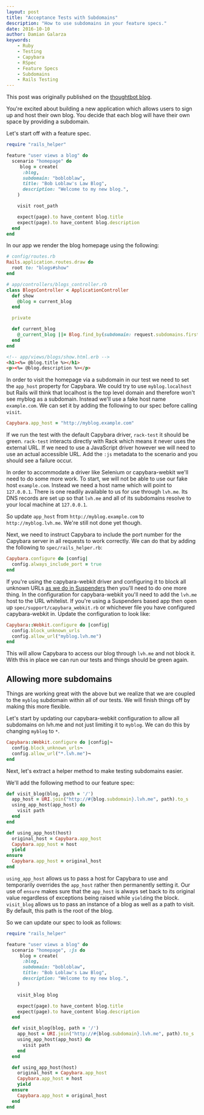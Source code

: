 ```yaml
---
layout: post
title: "Acceptance Tests with Subdomains"
description: "How to use subdomains in your feature specs."
date: 2016-10-10
author: Damian Galarza
keywords:
    - Ruby
    - Testing
    - Capybara
    - RSpec
    - Feature Specs
    - Subdomains
    - Rails Testing
---
```


This post was originally published on the [thoughtbot blog](https://thoughtbot.com/blog/acceptance-tests-with-subdomains).

You're excited about building a new application which allows users to sign up and host their own blog. You decide that each blog will have their own space by providing a subdomain.

Let's start off with a feature spec.

```ruby
require "rails_helper"

feature "user views a blog" do
  scenario "homepage" do
     blog = create(
      :blog,
      subdomain: "bobloblaw",
      title: "Bob Loblaw's Law Blog",
      description: "Welcome to my new blog.",
    )

    visit root_path

    expect(page).to have_content blog.title
    expect(page).to have_content blog.description
  end
end
```

In our app we render the blog homepage using the following:

```ruby
# config/routes.rb
Rails.application.routes.draw do
  root to: "blogs#show"
end
```

```ruby
# app/controllers/blogs_controller.rb
class BlogsController < ApplicationController
  def show
    @blog = current_blog
  end

  private

  def current_blog
    @_current_blog ||= Blog.find_by(subdomain: request.subdomains.first)
  end
end
```

```html
<!-- app/views/blogs/show.html.erb -->
<h1><%= @blog.title %></h1>
<p><%= @blog.description %></p>
```

In order to visit the homepage via a subdomain in our test we need to set the `app_host` property for Capybara. We could try to use `myblog.localhost` but Rails will think that localhost is the top level domain and therefore won't see myblog as a subdomain. Instead we'll use a fake host name `example.com`. We can set it by adding the following to our spec before calling `visit`.

```ruby
Capybara.app_host = "http://myblog.example.com"
```

If we run the test with the default Capybara driver, `rack-test` it should be green.  `rack-test` interacts directly with Rack which means it never uses the external URL. If we need to use a JavaScript driver however we will need to use an actual accessible URL. Add the `:js` metadata to the scenario and you should see a failure occur.

In order to accommodate a driver like Selenium or capybara-webkit we'll need to do some more work. To start, we will not be able to use our fake host `example.com`. Instead we need a host name which will point to `127.0.0.1`. There is one readily available to us for use through `lvh.me`. Its DNS records are set up so that `lvh.me` and all of its subdomains resolve to your local machine at `127.0.0.1`.

So update `app_host` from `http://myblog.example.com` to `http://myblog.lvh.me`. We're still not done yet though.

Next, we need to instruct Capybara to include the port number for the Capybara server in all requests to work correctly. We can do that by adding the following to `spec/rails_helper.rb`:

```ruby
Capybara.configure do |config|
  config.always_include_port = true
end
```

If you're using the capybara-webkit driver and configuring it to block all unknown URLs [as we do in Suspenders](https://github.com/thoughtbot/suspenders/blob/master/templates/capybara_webkit.rb#L4) then you'll need to do one more thing. In the configuration for capybara-webkit you'll need to add the `lvh.me` host to the URL whitelist. If you're using a Suspenders based app then open up `spec/support/capybara_webkit.rb` or whichever file you have configured capybara-webkit in. Update the configuration to look like:

```ruby
Capybara::Webkit.configure do |config|
  config.block_unknown_urls
  config.allow_url("myblog.lvh.me")
end
```

This will allow Capybara to access our blog through `lvh.me` and not block it. With this in place we can run our tests and things should be green again.

## Allowing more subdomains

Things are working great with the above but we realize that we are coupled to the `myblog` subdomain within all of our tests. We will finish things off by making this more flexible.

Let's start by updating our capybara-webkit configuration to allow all subdomains on lvh.me and not just limiting it to `myblog`. We can do this by changing `myblog` to `*`.

```ruby
Capybara::Webkit.configure do |config|¬
  config.block_unknown_urls¬
  config.allow_url("*.lvh.me")¬
end
```

Next, let's extract a helper method to make testing subdomains easier.

We'll add the following method to our feature spec:

```ruby
def visit_blog(blog, path = '/')
  app_host = URI.join("http://#{blog.subdomain}.lvh.me", path).to_s
  using_app_host(app_host) do
    visit path
  end
end

def using_app_host(host)
  original_host = Capybara.app_host
  Capybara.app_host = host
  yield
ensure
  Capybara.app_host = original_host
end
```

`using_app_host` allows us to pass a host for Capybara to use and temporarily overrides the `app_host` rather then permanently setting it. Our use of `ensure` makes sure that the `app_host` is always set back to its original value regardless of exceptions being raised while `yield`ing the block. `visit_blog` allows us to pass an instance of a blog as well as a path to visit. By default, this path is the root of the blog.

So we can update our spec to look as follows:

```ruby
require "rails_helper"

feature "user views a blog" do
  scenario "homepage", :js do
     blog = create(
      :blog,
      subdomain: "bobloblaw",
      title: "Bob Loblaw's Law Blog",
      description: "Welcome to my new blog.",
    )

    visit_blog blog

    expect(page).to have_content blog.title
    expect(page).to have_content blog.description
  end

  def visit_blog(blog, path = '/')
    app_host = URI.join("http://#{blog.subdomain}.lvh.me", path).to_s
    using_app_host(app_host) do
      visit path
    end
  end

  def using_app_host(host)
    original_host = Capybara.app_host
    Capybara.app_host = host
    yield
  ensure
    Capybara.app_host = original_host
  end
end
```